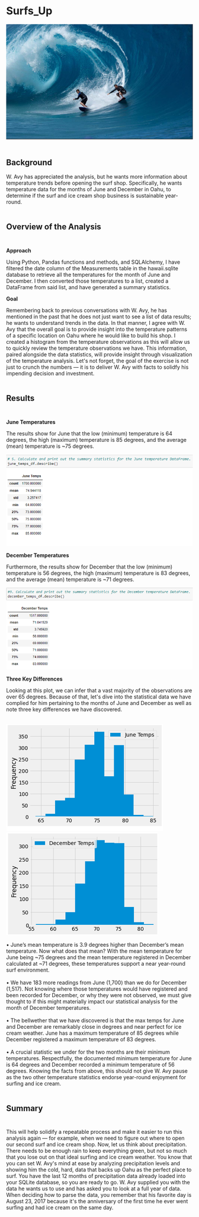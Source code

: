 # Surfs_Up<br>
![Surfs_up_cover_tile](Surfs_up_cover_tile.png)<br><br>

## Background<br>

W. Avy has appreciated the analysis, but he wants more information about temperature trends before opening the surf shop. Specifically, he wants temperature data for the months of June and December in Oahu, to determine if the surf and ice cream shop business is sustainable year-round.<br><br>


## Overview of the Analysis<br><br>
**Approach**<br>

Using Python, Pandas functions and methods, and SQLAlchemy, I have filtered the date column of the Measurements table in the hawaii.sqlite database to retrieve all the temperatures for the month of June and December. I then converted those temperatures to a list, created a DataFrame from said list, and have generated a summary statistics.<br>

**Goal**<br>

Remembering back to previous conversations with W. Avy, he has mentioned in the past that he does not just want to see a list of data results; he wants to understand trends in the data.  In that manner, I agree with W. Avy that the overall goal is to provide insight into the temperature patterns of a specific location on Oahu where he would like to build his shop. I created a histogram from the temperature observations as this will allow us to quickly review the temperature observations we have.  This information, paired alongside the data statistics, will provide insight through visualization of the temperature analysis.  Let's not forget, the goal of the exercise is not just to crunch the numbers — it is to deliver W. Avy with facts to solidfy his impending decision and investment.<br><br>

## Results<br><br>

**June Temperatures**<br>

The results show for June that the low (minimum) temperature is 64 degrees, the high (maximum) temperature is 85 degrees, and the average (mean) temperature is ~75 degrees.<br>  

![june_stats](june_stats.png)<br>

**December Temperatures**<br>

Furthermore, the results show for December that the low (minimum) temperature is 56 degrees, the high (maximum) temperature is 83 degrees, and the average (mean) temperature is ~71 degrees.<br>

![december_stats](december_stats.png)<br>

**Three Key Differences**<br>

Looking at this plot, we can infer that a vast majority of the observations are over 65 degrees.   Because of that, let's dive into the statistical data we have complied for him pertaining to the months of June and December as well as note three key differences we have discovered.<br><br>

![june_temps_graph](june_temps_graph.png)       ![december_temps_graph](december_temps_graph.png)<br>

•	June’s mean temperature is 3.9 degrees higher than December’s mean temperature.  Now what does that mean?  With the mean temperature for June being ~75 degrees and the mean temperature registered in December calculated at ~71 degrees, these temperatures support a near year-round surf environment.<br><br>
•	We have 183 more readings from June (1,700) than we do for December (1,517).  Not knowing where those temperatures would have registered and been recorded for December, or why they were not observed, we must give thought to if this might materially impact our statistical analysis for the month of December temperatures.<br><br>
•	The bellwether that we have discovered is that the max temps for June and December are remarkably close in degrees and near perfect for ice cream weather.  June has a maximum temperature of 85 degrees while December registered a maximum temperature of 83 degrees.<br><br>
•	A crucial statistic we under for the two months are their minimum temperatures.  Respectfully, the documented minimum temperature for June is 64 degrees and December recorded a minimum temperature of 56 degrees.  Knowing the facts from above, this should not give W. Avy pause as the two other temperature statistics endorse year-round enjoyment for surfing and ice cream.<br><br>


## Summary<br><br>
This will help solidify a repeatable process and make it easier to run this analysis again — for example, when we need to figure out where to open our second surf and ice cream shop.  Now, let us think about precipitation. There needs to be enough rain to keep everything green, but not so much that you lose out on that ideal surfing and ice cream weather.  You know that you can set W. Avy's mind at ease by analyzing precipitation levels and showing him the cold, hard, data that backs up Oahu as the perfect place to surf. You have the last 12 months of precipitation data already loaded into your SQLite database, so you are ready to go.  W. Avy supplied you with the data he wants us to use and has asked you to look at a full year of data. When deciding how to parse the data, you remember that his favorite day is August 23, 2017 because it's the anniversary of the first time he ever went surfing and had ice cream on the same day.


